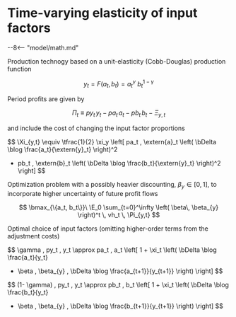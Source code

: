 
# Time-varying elasticity of input factors

--8<-- "model/math.md"

Production technogy based on a unit-elasticity (Cobb-Douglas) production
function

$$
y_t = F(a_t, b_t) = a_t{}^\gamma \  b_t{}^{1-\gamma}
$$

Period profits are given by

$$
\Pi_t \equiv py_t\, y_t - pa_t\, a_t - pb_t\,b_t - \Xi_{y,t}
$$

and include the cost of changing the input factor proportions

$$
\Xi_{y,t} \equiv 
\tfrac{1}{2} \xi_y \left[ 
pa_t \, \extern{a}_t
\left(
\bDelta \blog \frac{a_t}{\extern{y}_t} 
\right)^2
+ pb_t \, \extern{b}_t
\left(
\bDelta \blog \frac{b_t}{\extern{y}_t}
\right)^2
\right]
$$


Optimization problem with a possibly heavier discounting, $\beta_y\in[0,1]$, to incorporate
higher uncertainty of future profit flows

$$
\bmax_{\{a_t, b_t\}}\ 
\E_0 \sum_{t=0}^\infty \left( \beta\, \beta_{y} \right)^t \, vh_t \, \Pi_{y,t}
$$

Optimal choice of input factors (omitting higher-order terms from the
adjustment costs)

$$
\gamma \, py_t \, y_t \approx pa_t \, a_t \left[
1 + \xi_t \left( \bDelta \blog \frac{a_t}{y_t}
- \beta \, \beta_{y} \, \bDelta \blog \frac{a_{t+1}}{y_{t+1}} \right) \right]
$$

$$
(1- \gamma) \, py_t \, y_t \approx pb_t \, b_t \left[
1 + \xi_t \left( \bDelta \blog \frac{b_t}{y_t}
- \beta \, \beta_{y} \, \bDelta \blog \frac{b_{t+1}}{y_{t+1}} \right) \right]
$$

